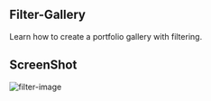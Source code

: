 
## Filter-Gallery

 Learn how to create a portfolio gallery with filtering.


## ScreenShot

![filter-image](https://user-images.githubusercontent.com/67471717/115989663-067ad200-a5dd-11eb-9123-0132da418a1a.PNG)
